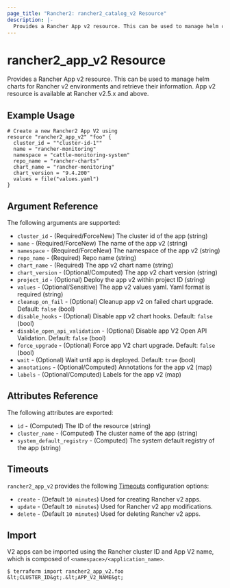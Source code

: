 ```yaml
---
page_title: "Rancher2: rancher2_catalog_v2 Resource"
description: |-
  Provides a Rancher App v2 resource. This can be used to manage helm charts for Rancher v2 environments and retrieve their information. App v2 resource is available at Rancher v2.5.x and above.
---
```


# rancher2\_app\_v2 Resource

Provides a Rancher App v2 resource. This can be used to manage helm charts for Rancher v2 environments and retrieve their information. App v2 resource is available at Rancher v2.5.x and above.

## Example Usage

```hcl
# Create a new Rancher2 App V2 using
resource "rancher2_app_v2" "foo" {
  cluster_id = ""cluster-id-1""
  name = "rancher-monitoring"
  namespace = "cattle-monitoring-system"
  repo_name = "rancher-charts"
  chart_name = "rancher-monitoring"
  chart_version = "9.4.200"
  values = file("values.yaml")
}
```

## Argument Reference

The following arguments are supported:

* `cluster_id` - (Required/ForceNew) The cluster id of the app (string)
* `name` - (Required/ForceNew) The name of the app v2 (string)
* `namespace` - (Required/ForceNew) The namespace of the app v2 (string)
* `repo_name` - (Required) Repo name (string)
* `chart_name` - (Required) The app v2 chart name (string)
* `chart_version` - (Optional/Computed) The app v2 chart version (string)
* `project_id` - (Optional) Deploy the app v2 within project ID (string)
* `values` - (Optional/Sensitive) The app v2 values yaml. Yaml format is required (string)
* `cleanup_on_fail` - (Optional) Cleanup app v2 on failed chart upgrade. Default: `false` (bool)
* `disable_hooks` - (Optional) Disable app v2 chart hooks. Default: `false` (bool)
* `disable_open_api_validation` - (Optional) Disable app V2 Open API Validation. Default: `false` (bool)
* `force_upgrade` - (Optional) Force app V2 chart upgrade. Default: `false` (bool)
* `wait` - (Optional) Wait until app is deployed. Default: `true` (bool)
* `annotations` - (Optional/Computed) Annotations for the app v2 (map)
* `labels` - (Optional/Computed) Labels for the app v2 (map)

## Attributes Reference

The following attributes are exported:

* `id` - (Computed) The ID of the resource (string)
* `cluster_name` - (Computed) The cluster name of the app (string)
* `system_default_registry` - (Computed) The system default registry of the app (string)

## Timeouts

`rancher2_app_v2` provides the following
[Timeouts](https://www.terraform.io/docs/language/resources/syntax.html#operation-timeouts) configuration options:

- `create` - (Default `10 minutes`) Used for creating Rancher v2 apps.
- `update` - (Default `10 minutes`) Used for Rancher v2 app modifications.
- `delete` - (Default `10 minutes`) Used for deleting Rancher v2 apps.

## Import

V2 apps can be imported using the Rancher cluster ID and App V2 name, which is composed of `<namespace>/<application_name>`.

```
$ terraform import rancher2_app_v2.foo &lt;CLUSTER_ID&gt;.&lt;APP_V2_NAME&gt;
```
